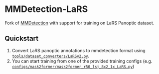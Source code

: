 # MMDetection-LaRS

Fork of [MMDetection](https://github.com/open-mmlab/mmdetection) with support for training on LaRS Panoptic dataset.

## Quickstart

1. Convert LaRS panoptic annotations to mmdetection format using [`tools/dataset_converters/LaRSv2.py`](tools/dataset_converters/LaRSv2.py).
2. You can start training from one of the provided training configs (e.g. [`configs/mask2former/mask2former_r50_lsj_8x2_1x_LaRS.py`](configs/mask2former/mask2former_r50_lsj_8x2_1x_LaRS.py))

